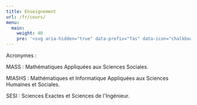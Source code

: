 ```yaml
---
title: Enseignement
url: /fr/cours/
menu:
  main:
    weight: 40
    pre: '<svg aria-hidden="true" data-prefix="fas" data-icon="chalkboard-teacher" class="svg-inline--fa fa-chalkboard-teacher fa-w-20" role="img" xmlns="http://www.w3.org/2000/svg" viewBox="0 0 640 512"><path fill="currentColor" d="M208 352c-2.39 0-4.78.35-7.06 1.09C187.98 357.3 174.35 360 160 360c-14.35 0-27.98-2.7-40.95-6.91-2.28-.74-4.66-1.09-7.05-1.09C49.94 352-.33 402.48 0 464.62.14 490.88 21.73 512 48 512h224c26.27 0 47.86-21.12 48-47.38.33-62.14-49.94-112.62-112-112.62zm-48-32c53.02 0 96-42.98 96-96s-42.98-96-96-96-96 42.98-96 96 42.98 96 96 96zM592 0H208c-26.47 0-48 22.25-48 49.59V96c23.42 0 45.1 6.78 64 17.8V64h352v288h-64v-64H384v64h-76.24c19.1 16.69 33.12 38.73 39.69 64H592c26.47 0 48-22.25 48-49.59V49.59C640 22.25 618.47 0 592 0z"></path></svg>'
---
```


Acronymes :

MASS
: Mathématiques Appliquées aux Sciences Sociales.

MIASHS
: Mathématiques et Informatique Appliquées aux Sciences Humaines et Sociales.

SESI
: Sciences Exactes et Sciences de l'Ingénieur.
